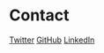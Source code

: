 # Contact

[Twitter](https://twitter.com/scottgigante)
[GitHub](https://github.com/scottgigante/)
[LinkedIn](https://www.linkedin.com/in/scottgigante)